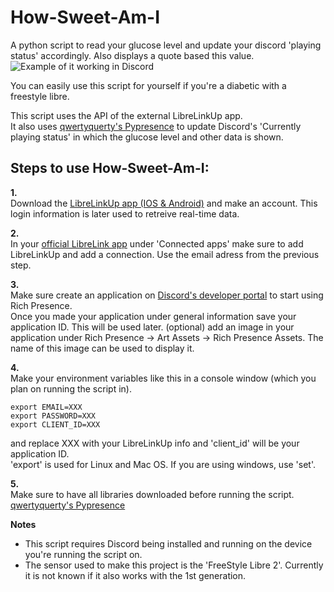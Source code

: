 # How-Sweet-Am-I
A python script to read your glucose level and update your discord 'playing status' accordingly. Also displays a quote based this value.
![Example of it working in Discord](https://i.imgur.com/oDtKRkT.png)

You can easily use this script for yourself if you're a diabetic with a freestyle libre.  

This script uses the API of the external LibreLinkUp app.  
It also uses [qwertyquerty's Pypresence](https://github.com/qwertyquerty/pypresence) to update Discord's 'Currently playing status' in which the glucose level and other data is shown.


## Steps to use How-Sweet-Am-I:

**1.**  
Download the [LibreLinkUp app (IOS & Android)](https://www.librelinkup.com/) and make an account. This login information is later used to retreive real-time data.

**2.**  
In your [official LibreLink app](https://www.freestyle.abbott/ca-en/apps-and-software/freestyle-libre-2.html) under 'Connected apps' make sure to add LibreLinkUp and add a connection.
Use the email adress from the previous step.

**3.**  
Make sure create an application on [Discord's developer portal](https://discord.com/developers/applications) to start using Rich Presence.  
Once you made your application under general information save your application ID. This will be used later.
(optional) add an image in your application under Rich Presence -> Art Assets -> Rich Presence Assets. The name of this image can be used to display it.  

**4.**  
Make your environment variables like this in a console window (which you plan on running the script in). 

    export EMAIL=XXX  
    export PASSWORD=XXX  
    export CLIENT_ID=XXX   
    
and replace XXX with your LibreLinkUp info and 'client_id' will be your application ID.  
'export' is used for Linux and Mac OS. If you are using windows, use 'set'.

**5.**  
Make sure to have all libraries downloaded before running the script.  
[qwertyquerty's Pypresence](https://github.com/qwertyquerty/pypresence) 

**Notes**  
- This script requires Discord being installed and running on the device you're running the script on.  
- The sensor used to make this project is the 'FreeStyle Libre 2'. Currently it is not known if it also works with the 1st generation.
